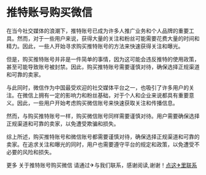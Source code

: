 # 推特账号购买微信

在当今社交媒体的浪潮下，推特账号已成为许多人推广业务和个人品牌的重要工具。然而，对于一些用户来说，获得大量的关注和粉丝可能需要花费大量的时间和精力。因此，一些人开始寻求购买推特账号的方法来快速获得关注和曝光。

但是，购买推特账号并非是一件简单的事情，因为这可能会违反推特的使用政策，甚至可能导致账号被封禁。因此，购买推特账号需要谨慎对待，确保选择正规渠道和可靠的卖家。

与此同时，微信作为中国最受欢迎的社交媒体平台之一，也吸引了许多用户的关注。在微信上拥有一定的影响力和粉丝基础，对于个人和企业来说都具有重要意义。因此，一些用户开始考虑购买微信账号来快速获取关注和传播信息。

然而，与购买推特账号一样，购买微信账号同样需要谨慎对待。用户需要确保选择正规渠道和可靠的卖家，以免遭受欺骗和损失。

综上所述，购买推特账号和微信账号都需要谨慎对待，确保选择正规渠道和可靠的卖家。在追求关注和曝光的同时，用户也需要遵守平台的规定和政策，以免遭受不必要的风险和损失。

更多 关于推特账号购买微信 请通过✈与我们联系，感谢阅读,谢谢！[点这✈里联系](https://ads.k02.cc)